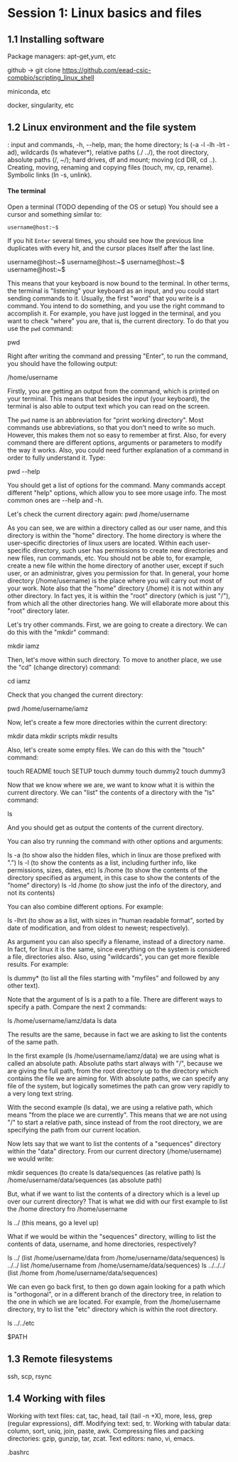 # Session 1: Linux basics and files

## 1.1 Installing software

Package managers: apt-get,yum, etc

github -> git clone https://github.com/eead-csic-compbio/scripting_linux_shell

miniconda, etc

docker, singularity, etc

## 1.2 Linux environment and the file system

: input and commands, -h, --help, man; the home directory; ls (-a -l -lh -lrt -ad), wildcards (ls whatever*), relative paths (./ ../), the root directory, absolute paths (/, ~/); hard drives, df and mount; moving (cd DIR, cd ..). Creating, moving, renaming and copying files (touch, mv, cp, rename). Symbolic links (ln -s, unlink).

#### The terminal

Open a terminal (TODO depending of the OS or setup)
You should see a cursor and something similar to:

    username@host:~$

If you hit `Enter` several times, you should see how the previous line duplicates with every hit, and the cursor places itself after the last line.

username@host:~$
username@host:~$
username@host:~$
username@host:~$

This means that your keyboard is now bound to the terminal. In other terms, the terminal is "listening" your keyboard as an input, and you could start sending commands to it.
Usually, the first "word" that you write is a command. You intend to do something, and you use the right command to accomplish it. For example, you have just logged in the terminal, and you want to check "where" you are, that is, the current directory. To do that you use the `pwd` command:

pwd

Right after writing the command and pressing "Enter", to run the command, you should have the following output:

/home/username

Firstly, you are getting an output from the command, which is printed on your terminal. This means that besides the input (your keyboard), the terminal is also able to output text which you can read on the screen.

The `pwd` name is an abbreviation for "print working directory". Most commands use abbreviations, so that you don't need to write so much. However, this makes them not so easy to remember at first. Also, for every command there are different options, arguments or parameters to modify the way it works. Also, you could need further explanation of a command in order to fully understand it. Type:

pwd --help

You should get a list of options for the command. Many commands accept different "help" options, which allow you to see more usage info. The most common ones are --help and -h.

Let's check the current directory again:
pwd
/home/username

As you can see, we are within a directory called as our user name, and this directory is within the "home" directory. The home directory is where the user-specific directories of linux users are located. Within each user-specific directory, such user has permissions to create new directories and new files, run commands, etc. You should not be able to, for example, create a new file within the home directory of another user, except if such user, or an administrar, gives you permission for that. In general, your home directory (/home/username) is the place where you will carry out most of your work. Note also that the "home" directory (/home) it is not within any other directory. In fact yes, it is within the "root" directory (which is just "/"), from which all the other directories hang. We will ellaborate more about this "root" directory later.

Let's try other commands. First, we are going to create a directory. We can do this with the "mkdir" command:

mkdir iamz

Then, let's move within such directory. To move to another place, we use the "cd" (change directory) command:

cd iamz

Check that you changed the current directory:

pwd
/home/username/iamz

Now, let's create a few more directories within the current directory:

mkdir data
mkdir scripts
mkdir results

Also, let's create some empty files. We can do this with the "touch" command:

touch README
touch SETUP
touch dummy
touch dummy2
touch dummy3

Now that we know where we are, we want to know what it is within the current directory. We can "list" the contents of a directory with the "ls" command:

ls

And you should get as output the contents of the current directory.

You can also try running the command with other options and arguments:

ls -a (to show also the hidden files, which in linux are those prefixed with ".")
ls -l (to show the contents as a list, including further info, like permissions, sizes, dates, etc)
ls /home (to show the contents of the directory specified as argument, in this case to show the contents of the "home" directory)
ls -ld /home (to show just the info of the directory, and not its contents)

You can also combine different options. For example:

ls -lhrt (to show as a list, with sizes in "human readable format", sorted by date of modification, and from oldest to newest; respectively).

As argument you can also specify a filename, instead of a directory name. In fact, for linux it is the same, since everything on the system is considered a file, directories also. Also, using "wildcards", you can get more flexible results. For example:

ls dummy* (to list all the files starting with "myfiles" and followed by any other text).

Note that the argument of ls is a path to a file. There are different ways to specify a path. Compare the next 2 commands:

ls /home/username/iamz/data
ls data

The results are the same, because in fact we are asking to list the contents of the same path.

In the first example (ls /home/username/iamz/data) we are using what is called an absolute path. Absolute paths start always with "/", because we are giving the full path, from the root directory up to the directory which contains the file we are aiming for. With absolute paths, we can specify any file of the system, but logically sometimes the path can grow very rapidly to a very long text string.

With the second example (ls data), we are using a relative path, which means "from the place we are currently". This means that we are not using "/" to start a relative path, since instead of from the root directory, we are specifying the path from our current location.

Now lets say that we want to list the contents of a "sequences" directory within the "data" directory. From our current directory (/home/username) we would write:

mkdir sequences (to create 
ls data/sequences (as relative path)
ls /home/username/data/sequences (as absolute path)

But, what if we want to list the contents of a directory which is a level up over our current directory? That is what we did with our first example to list the /home directory fro /home/username

ls ../ (this means, go a level up)

What if we would be within the "sequences" directory, willing to list the contents of data, username, and home directories, respectively?

ls ../ (list /home/username/data from /home/username/data/sequences)
ls ../../ list /home/username from /home/username/data/sequences)
ls ../../../ (list /home from /home/username/data/sequences)

We can even go back first, to then go down again looking for a path which is "orthogonal", or in a different branch of the directory tree, in relation to the one in which we are located. For example, from the /home/username directory, try to list the "etc" directory which is within the root directory.

ls ../../etc



$PATH

## 1.3 Remote filesystems

ssh, scp, rsync


## 1.4 Working with files

Working with text files: cat, tac, head, tail (tail -n +X), more, less, grep (regular expressions), diff. Modifying text: sed, tr. Working with tabular data: column, sort, uniq, join, paste, awk. Compressing files and packing directories: gzip, gunzip, tar, zcat. Text editors: nano, vi, emacs.

.bashrc
